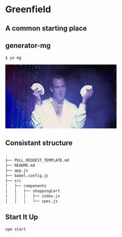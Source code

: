 
<!-- .slide: class="dark" data-background="#1e1e1e" -->

# Greenfield


## A common starting place


## generator-mg
```
$ yo mg
```


![Job doing magic](/images/job-magic.gif) <!-- .element: style="width: 80%" -->


## Consistant structure
```
.
├── PULL_REQUEST_TEMPLATE.md
├── README.md
├── app.js
├── babel.config.js
├── src
│   ├── components
│   │   ├── shoppingCart
│   │   │   ├── index.js
│   │   │   └── spec.js
```


## Start It Up

```
npm start
```
